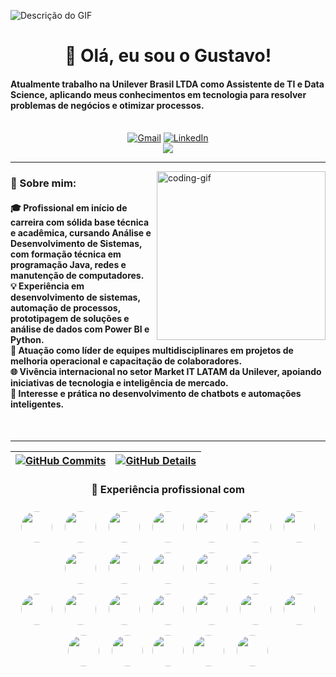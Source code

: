 <!-- ![Descrição do GIF](https://cdn-images-1.medium.com/max/918/1*U3WRRwLx3zeDkHmIVGLJdw.gif) -->
![Descrição do GIF](https://64.media.tumblr.com/b68dfe299f50bb07f90ca487a2c6e043/18661f1731e46ef1-8a/s1280x1920/54563658805615662d205b76913a8a2175eb1cc1.gif)

<h1 align="center">👋 Olá, eu sou o Gustavo!</h1>

<h4 align="left">Atualmente trabalho na Unilever Brasil LTDA como Assistente de TI e Data Science, aplicando meus conhecimentos em tecnologia para resolver problemas de negócios e otimizar processos.</h4>

<div align="center"><br/>
  <a href="mailto:aphexragedev@gmail.com"><img src="https://img.shields.io/badge/Gmail-333333?style=for-the-badge&logo=gmail&logoColor=red" alt="Gmail" /></a> 
  <a href="" target="_blank"><img src="https://img.shields.io/badge/LinkedIn-0077B5?style=for-the-badge&logo=linkedin&logoColor=white" alt="LinkedIn" /></a> 
  <div align="center">
  <img src="https://visitor-badge.laobi.icu/badge?page_id=Aphexrage&"  />
</div>
</div>

---

<img align="right" alt="coding-gif" width="270" src="https://media.tenor.com/2unHkuoMLhcAAAAM/data-code.gif">

<h3 align="left">📖 Sobre mim:</h3>

<h4 align="left">
  🎓 Profissional em início de carreira com sólida base técnica e acadêmica, cursando Análise e Desenvolvimento de Sistemas, com formação técnica em programação Java, redes e manutenção de computadores.</br>
  💡 Experiência em desenvolvimento de sistemas, automação de processos, prototipagem de soluções e análise de dados com Power BI e Python.</br>
  🧠 Atuação como líder de equipes multidisciplinares em projetos de melhoria operacional e capacitação de colaboradores.</br>
  🌐 Vivência internacional no setor Market IT LATAM da Unilever, apoiando iniciativas de tecnologia e inteligência de mercado.</br>
  🤖 Interesse e prática no desenvolvimento de chatbots e automações inteligentes.
</h4>

<br>

---

 | [![GitHub Commits](http://github-profile-summary-cards.vercel.app/api/cards/productive-time?username=aphexrage&theme=github_dark&utcOffset=-3)](https://github.com/vn7n24fzkq/github-profile-summary-cards) | [![GitHub Details](http://github-profile-summary-cards.vercel.app/api/cards/profile-details?username=aphexrage&theme=github_dark)](https://github.com/vn7n24fzkq/github-profile-summary-cards) |  
 | ----------- | ----------- |

<h3 align="center">🔧 Experiência profissional com</h3>

<div align="center">
  <img src="https://store-images.s-microsoft.com/image/apps.60707.161bd463-9f0d-4108-88b5-1fcd680cb12f.fe1019b0-9c16-4674-93d3-27881e9d721f.a26ff6e5-07e4-4c75-92b8-2ce71f88467b" style="width:50px; height:50px; border-radius:50%; margin:8px;" />
  <img src="https://d1yjjnpx0p53s8.cloudfront.net/styles/logo-thumbnail/s3/072016/untitled-1_16.png?itok=B4o_2UCy" style="width:50px; height:50px; border-radius:50%; margin:8px;" />
  <img src="https://encrypted-tbn0.gstatic.com/images?q=tbn:ANd9GcSonKSQPEApmjZUPTDaCwF-0KhXlu8gyI_Qqw&s" style="width:50px; height:50px; border-radius:50%; margin:8px;" />
  <img src="https://www.csn.edu/sites/default/files/image/0021/209703/Windows-11-Icon.jpg" style="width:50px; height:50px; border-radius:50%; margin:8px;" />
  <img src="https://encrypted-tbn0.gstatic.com/images?q=tbn:ANd9GcSwTsKBgt67g7V83MUa-6I2Ex33DrnrxBDwMw&s" style="width:50px; height:50px; border-radius:50%; margin:8px;" />
  <img src="https://encrypted-tbn0.gstatic.com/images?q=tbn:ANd9GcSVenSrPDZJsPV3EQtCI7HVhenv6x6ERxYaIg&s" style="width:50px; height:50px; border-radius:50%; margin:8px;" />
  <img src="https://encrypted-tbn0.gstatic.com/images?q=tbn:ANd9GcRKwbhZGRJRPqygwFW19xBMNtDBeWsCaT9Oog&s" style="width:50px; height:50px; border-radius:50%; margin:8px;" />
  <img src="https://encrypted-tbn0.gstatic.com/images?q=tbn:ANd9GcRuHnJDLOcdm_0b6N6kNj-1OvO9KhKYgqIy0w&sg" style="width:50px; height:50px; border-radius:50%; margin:8px;" />
  <img src="https://thumbs.dreamstime.com/b/%C3%ADcone-logo-design-ui-ou-ux-app-do-base-de-dados-do-sql-96841999.jpg" style="width:50px; height:50px; border-radius:50%; margin:8px;" />
  <img src="https://img.utdstc.com/icon/f6f/11c/f6f11c75fda63dd454fa5db9610a77cfd6752be4db11010f2e4252551a4abccd:200" style="width:50px; height:50px; border-radius:50%; margin:8px;" />
  <img src="https://encrypted-tbn0.gstatic.com/images?q=tbn:ANd9GcTvyuHWMd6UOi4d_oVuHTBZsGvS7kG6TFK2yQ&s" style="width:50px; height:50px; border-radius:50%; margin:8px;" />
  <img src="https://encrypted-tbn0.gstatic.com/images?q=tbn:ANd9GcRlq66HeESjzaeRS-HUIpzkTSA4vtqsU6DBUA&s" style="width:50px; height:50px; border-radius:50%; margin:8px;" />
</div>

<div align="center">
  <img src="https://encrypted-tbn0.gstatic.com/images?q=tbn:ANd9GcSHhYIgLQICyLdxxt1uEcA4mTUM8-kNrMMMQA&s" style="width:50px; height:50px; border-radius:50%; margin:8px;" />
  <img src="https://encrypted-tbn0.gstatic.com/images?q=tbn:ANd9GcQ3pvzKui2p5LEMMr2J7o6AERuVxMAjkKHNAQ&s" style="width:50px; height:50px; border-radius:50%; margin:8px;" />
  <img src="https://pbs.twimg.com/profile_images/1452637606559326217/GFz_P-5e_400x400.png" style="width:50px; height:50px; border-radius:50%; margin:8px;" />
  <img src="https://encrypted-tbn0.gstatic.com/images?q=tbn:ANd9GcSQg_KuPiZ22R_01gYxZiwOUEp7s11cAR7REg&s" style="width:50px; height:50px; border-radius:50%; margin:8px;" />
  <img src="https://meta-q.cdn.bubble.io/f1718125893082x625655806421663100/aws-app-icon.jpg" style="width:50px; height:50px; border-radius:50%; margin:8px;" />
  <img src="https://encrypted-tbn0.gstatic.com/images?q=tbn:ANd9GcSuZr_fCzpvLkG7vOInbfb6wxGZwWdSfFxQEw&s" style="width:50px; height:50px; border-radius:50%; margin:8px;" />
  <img src="https://ih1.redbubble.net/image.2575913921.2521/st,small,507x507-pad,600x600,f8f8f8.u3.jpg" style="width:50px; height:50px; border-radius:50%; margin:8px;" />
  <img src="https://encrypted-tbn0.gstatic.com/images?q=tbn:ANd9GcRCAJH4R87uV3Rvncs3L3urjeNESAfJGTMTrA&s" style="width:50px; height:50px; border-radius:50%; margin:8px;" />
  <img src="https://yt3.googleusercontent.com/-oAx1DAiLyJxYg71Bj60nEarlrnKq6HoGhsTd_TwABhxQsBmlOfzsp2TW4tlxZD_6kFNS0uW=s900-c-k-c0x00ffffff-no-rj" style="width:50px; height:50px; border-radius:50%; margin:8px;" />
  <img src="https://cdn.pixabay.com/photo/2023/07/26/14/19/pycharm-8151316_1280.png" style="width:50px; height:50px; border-radius:50%; margin:3px;" />
  <img src="https://encrypted-tbn0.gstatic.com/images?q=tbn:ANd9GcRZ6NCxPLGi_MIQmnA7DwXINCdm5vHiGUkygA&s" style="width:50px; height:50px; border-radius:50%; margin:8px;" />
  <img src="https://i.pinimg.com/236x/ef/ff/7d/efff7d5cb146fb3ca0f62b87bd641e4d.jpg" style="width:50px; height:50px; border-radius:50%; margin:8px;" />

</div>

<div align="center">
</div>

<!--
<p align="center">
  <img src="https://editor.analyticsvidhya.com/uploads/112801.gif" alt="Descrição do GIF" width="800"/>
</p>
-->

<br>

<!-- ![Descrição do GIF](https://i.pinimg.com/originals/7d/04/0e/7d040e94931427709008aaeda14db9c8.gif) -->

<img src="https://www.animatedimages.org/data/media/562/animated-line-image-0184.gif" width="1920" height=0.4/>
